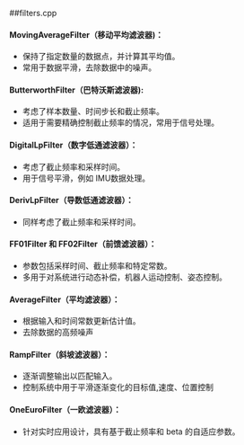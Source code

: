 ##filters.cpp

#### MovingAverageFilter（移动平均滤波器)：
   - 保持了指定数量的数据点，并计算其平均值。
   - 常用于数据平滑，去除数据中的噪声。

#### ButterworthFilter（巴特沃斯滤波器):
   - 考虑了样本数量、时间步长和截止频率。
   - 适用于需要精确控制截止频率的情况，常用于信号处理。

#### DigitalLpFilter（数字低通滤波器）：
   - 考虑了截止频率和采样时间。
   - 用于信号平滑，例如 IMU数据处理。
#### DerivLpFilter（导数低通滤波器）：
   - 同样考虑了截止频率和采样时间。

#### FF01Filter 和 FF02Filter（前馈滤波器）：
   - 参数包括采样时间、截止频率和特定常数。
   - 多用于对系统进行动态补偿，机器人运动控制、姿态控制。
   
#### AverageFilter（平均滤波器）：
   - 根据输入和时间常数更新估计值。
   - 去除数据的高频噪声

#### RampFilter（斜坡滤波器）：
   - 逐渐调整输出以匹配输入。
   - 控制系统中用于平滑逐渐变化的目标值,速度、位置控制

#### OneEuroFilter（一欧滤波器）：
   - 针对实时应用设计，具有基于截止频率和 beta 的自适应参数。

